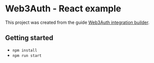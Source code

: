 # Web3Auth - React example

This project was created from the guide [Web3Auth integration builder](https://docs.web3auth.io/quick-start?lang=react&chain=eth&customAuthentication=no&customLogin=no&whitelabel=no).

## Getting started

- `npm install`
- `npm run start`
